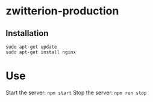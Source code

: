 # zwitterion-production

## Installation

```
sudo apt-get update
sudo apt-get install nginx
```

# Use

Start the server: `npm start`
Stop the server: `npm run stop`
